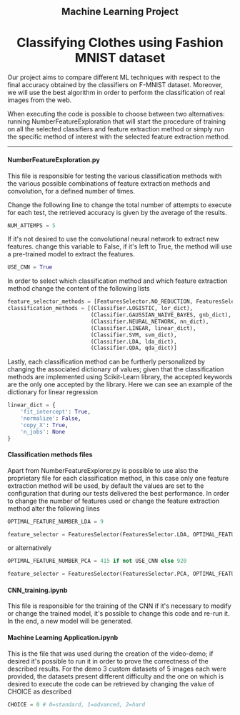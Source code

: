 ## <div align="center">Machine Learning Project</div>
#  <div align="center">Classifying Clothes using Fashion MNIST dataset</div>

Our project aims to compare different ML techniques with respect to the final accuracy obtained by the classifiers on F-MNIST dataset. Moreover, we will use the best algorithm in order to perform the classification of real images from the web.


When executing the code is possible to choose between two alternatives: running NumberFeatureExploration that will start the procedure of training on all the selected classifiers and feature extraction method or simply run the specific method of interest with the selected feature extraction method.

---

#### NumberFeatureExploration.py

This file is responsible for testing the various classification methods with the various possible combinations of feature extraction methods and convolution, for a defined number of times.

Change the following line to change the total number of attempts to execute for each test, the retrieved accuracy is given by the average of the results.
```python
NUM_ATTEMPS = 5
```

If it's not desired to use the convolutional neural network to extract new features. change this variable to False, if it's left to True, the method will use a pre-trained model to extract the features.
```python
USE_CNN = True
```

In order to select which classification method and which feature extraction method change the content of the following lists
```python
feature_selector_methods = [FeaturesSelector.NO_REDUCTION, FeaturesSelector.LDA, FeaturesSelector.PCA]
classification_methods = [(Classifier.LOGISTIC, lor_dict),
                          (Classifier.GAUSSIAN_NAIVE_BAYES, gnb_dict),
                          (Classifier.NEURAL_NETWORK, nn_dict),
                          (Classifier.LINEAR, linear_dict),
                          (Classifier.SVM, svm_dict),
                          (Classifier.LDA, lda_dict),
                          (Classifier.QDA, qda_dict)]
```

Lastly, each classification method can be furtherly personalized by changing the associated dictionary of values; given that the classification methods are implemented using Scikit-Learn library, the accepted keywords are the only one accepted by the library.
Here we can see an example of the dictionary for linear regression
```python
linear_dict = {
    'fit_intercept': True,
    'normalize': False,
    'copy_X': True,
    'n_jobs': None
}
```

#### Classification methods files

Apart from NumberFeatureExplorer.py is possible to use also the proprietary file for each classification method, in this case only one feature extraction method will be used, by default the values are set to the configuration that during our tests delivered the best performance.
In order to change the number of features used or change the feature extraction method alter the following lines
```python
OPTIMAL_FEATURE_NUMBER_LDA = 9

feature_selector = FeaturesSelector(FeaturesSelector.LDA, OPTIMAL_FEATURE_NUMBER_LDA)
```
or alternatively
```python
OPTIMAL_FEATURE_NUMBER_PCA = 415 if not USE_CNN else 920

feature_selector = FeaturesSelector(FeaturesSelector.PCA, OPTIMAL_FEATURE_NUMBER_PCA)
```

#### CNN_training.ipynb

This file is responsible for the training of the CNN if it's necessary to modify or change the trained model, it's possible to change this code and re-run it. In the end, a new model will be generated.

#### Machine Learning Application.ipynb

This is the file that was used during the creation of the video-demo; if desired it's possible to run it in order to prove the correctness of the described results.
For the demo 3 custom datasets of 5 images each were provided, the datasets present different difficulty and the one on which is desired to execute the code can be retrieved by changing the value of CHOICE as described
```python
CHOICE = 0 # 0=standard, 1=advanced, 2=hard
```
